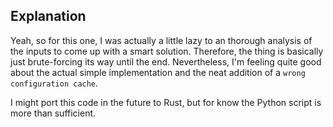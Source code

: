## Explanation

Yeah, so for this one, I was actually a little lazy to an thorough analysis
of the inputs to come up with a smart solution. Therefore, the thing is basically
just brute-forcing its way until the end.
Nevertheless, I'm feeling quite good about the actual simple implementation
and the neat addition of a `wrong configuration cache`.

I might port this code in the future to Rust, but for know the Python script
is more than sufficient.